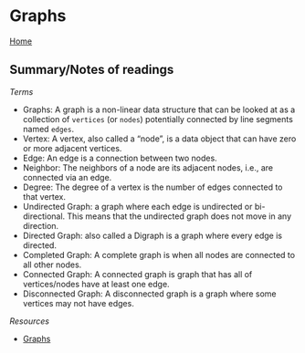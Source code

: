 # Graphs

[Home](https://markjackson28.github.io/reading-notes/)

## Summary/Notes of readings

*Terms*

- Graphs: A graph is a non-linear data structure that can be looked at as a collection of `vertices` (or `nodes`) potentially connected by line segments named `edges`.
- Vertex: A vertex, also called a “node”, is a data object that can have zero or more adjacent vertices.
- Edge: An edge is a connection between two nodes.
- Neighbor: The neighbors of a node are its adjacent nodes, i.e., are connected via an edge.
- Degree: The degree of a vertex is the number of edges connected to that vertex.
- Undirected Graph: a graph where each edge is undirected or bi-directional. This means that the undirected graph does not move in any direction.
- Directed Graph: also called a Digraph is a graph where every edge is directed.
- Completed Graph: A complete graph is when all nodes are connected to all other nodes.
- Connected Graph: A connected graph is graph that has all of vertices/nodes have at least one edge.
- Disconnected Graph: A disconnected graph is a graph where some vertices may not have edges.

*Resources*

- [Graphs](https://codefellows.github.io/common_curriculum/data_structures_and_algorithms/Code_401/class-35/resources/graphs.html)
